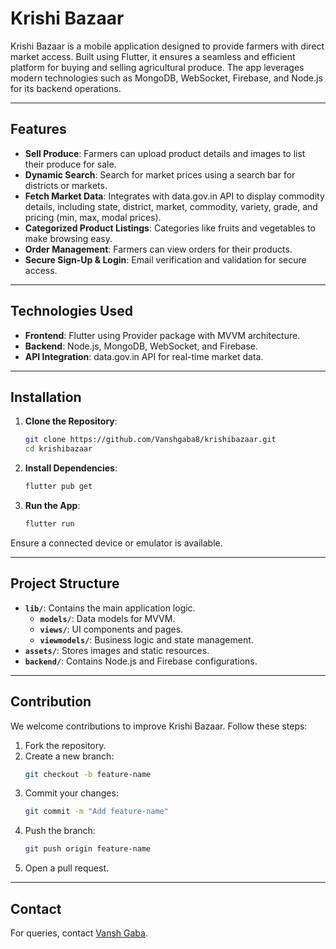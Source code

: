 
# Krishi Bazaar

Krishi Bazaar is a mobile application designed to provide farmers with direct market access. Built using Flutter, it ensures a seamless and efficient platform for buying and selling agricultural produce. The app leverages modern technologies such as MongoDB, WebSocket, Firebase, and Node.js for its backend operations.

---

## Features

- **Sell Produce**: Farmers can upload product details and images to list their produce for sale.
- **Dynamic Search**: Search for market prices using a search bar for districts or markets.
- **Fetch Market Data**: Integrates with data.gov.in API to display commodity details, including state, district, market, commodity, variety, grade, and pricing (min, max, modal prices).
- **Categorized Product Listings**: Categories like fruits and vegetables to make browsing easy.
- **Order Management**: Farmers can view orders for their products.
- **Secure Sign-Up & Login**: Email verification and validation for secure access.

---

## Technologies Used

- **Frontend**: Flutter using Provider package with MVVM architecture.
- **Backend**: Node.js, MongoDB, WebSocket, and Firebase.
- **API Integration**: data.gov.in API for real-time market data.

---

## Installation

1. **Clone the Repository**:
   ```bash
   git clone https://github.com/Vanshgaba8/krishibazaar.git
   cd krishibazaar
   ```

2. **Install Dependencies**:
   ```bash
   flutter pub get
   ```

3. **Run the App**:
   ```bash
   flutter run
   ```

Ensure a connected device or emulator is available.

---

## Project Structure

- **`lib/`**: Contains the main application logic.
  - **`models/`**: Data models for MVVM.
  - **`views/`**: UI components and pages.
  - **`viewmodels/`**: Business logic and state management.
- **`assets/`**: Stores images and static resources.
- **`backend/`**: Contains Node.js and Firebase configurations.

---

## Contribution

We welcome contributions to improve Krishi Bazaar. Follow these steps:

1. Fork the repository.
2. Create a new branch:
   ```bash
   git checkout -b feature-name
   ```
3. Commit your changes:
   ```bash
   git commit -m "Add feature-name"
   ```
4. Push the branch:
   ```bash
   git push origin feature-name
   ```
5. Open a pull request.

---


## Contact

For queries, contact [Vansh Gaba](https://github.com/Vanshgaba8).

